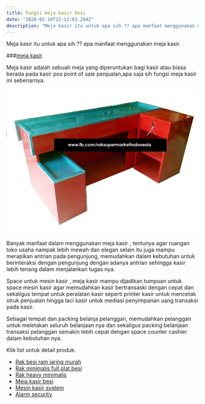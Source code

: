 ```yaml
---
title: Fungsi meja kasir besi
date: "2020-02-10T22:12:03.284Z"
description: "Meja kasir itu untuk apa sih ?? apa manfaat menggunakan meja kasir."
---
```


Meja kasir itu untuk apa sih ?? apa manfaat menggunakan meja kasir.

###[meja kasir](/fungsimejakasir).

Meja kasir adalah sebuah meja yang diperuntukan bagi kasir atau biasa berada pada kasir pos point of sale penjualan,apa saja sih fungsi meja kasir ini sebenarnya. 

![Meja kasir](./mejakasir.jpg)

Banyak manfaat dalam menggunakan meja kasir , tentunya agar ruangan toko usaha nampak lebih mewah dan elegan selain itu juga mampu merapikan antrian pada pengunjung, memudahkan dalam kebutuhan untuk berinteraksi dengan pengunjung dengan adanya antrian sehingga kasir lebih tenang dalam menjalankan tugas nya.

Space untuk mesin kasir , meja kasir mampu dijadikan tumpuan untuk space mesin kasir agar memudahkan kasir bertransaski dengan cepat dan sekaligus tempat untuk peralatan kasir seperti printer kasir untuk mencetak struk penjualan hingga laci kasir untuk mediasi penyimpanan uang transaksi pada kasir.

Sebagai tempat dan packing belanja pelanggan, memudahkan pelanggan untuk meletakan seluruh belanjaan nya dan sekaligus packing belanjaan transaksi pelanggan semakin lebih cepat dengan space counter cashier dalam kebutuhan nya.

Klik list untuk detail produk.
+ [Rak besi ram jaring murah](/rakmurah)
+ [Rak minimalis full plat besi](/rakminimalis)
+ [Rak heavy minimalis](/rakfarmasigudang)
+ [Meja kasir besi](/mejakasir)
+ [Mesin kasir system](/mesinkasir)
+ [Alarm security](/alarm)